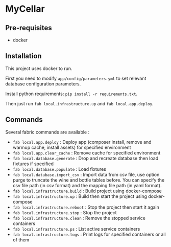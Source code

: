 MyCellar
========

## Pre-requisites

- docker

## Installation

This project uses docker to run.

First you need to modify `app/config/parameters.yml` to set relevant database configuration parameters.

Install python requirements: `pip install -r requirements.txt`.

Then just run `fab local.infrastructure.up` and `fab local.app.deploy`.

## Commands

Several fabric commands are available :

- `fab local.app.deploy` : Deploy app (composer install, remove and warmup cache, install assets) for specified environment
- `fab local.app.clear_cache` : Remove cache for specified environment
- `fab local.database.generate` : Drop and recreate database then load fixtures if specified
- `fab local.database.populate` : Load fixtures
- `fab local.database.import_csv` : Import data from csv file, use option purge to truncate the wine and bottle tables before. You can specify the csv file path (in csv format) and the mapping file path (in yaml format).
- `fab local.infrastructure.build` : Build project using docker-compose
- `fab local.infrastructure.up` : Build then start the project using docker-compose
- `fab local.infrastructure.reboot` : Stop the project then start it again
- `fab local.infrastructure.stop` : Stop the project
- `fab local.infrastructure.clean` : Remove the stopped service containers
- `fab local.infrastructure.ps` : List active service containers
- `fab local.infrastructure.logs` : Print logs for specified containers or all of them



